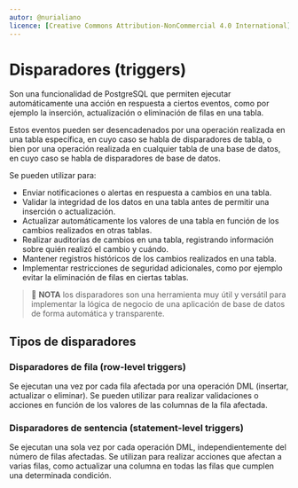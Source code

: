 ```yaml
---
autor: @nurialiano
licence: [Creative Commons Attribution-NonCommercial 4.0 International](https://creativecommons.org/licenses/by-nc/4.0/legalcode)
---
```


# Disparadores (triggers)

Son una funcionalidad de PostgreSQL que permiten ejecutar automáticamente una acción en respuesta a ciertos eventos, como por ejemplo la inserción, actualización o eliminación de filas en una tabla.

Estos eventos pueden ser desencadenados por una operación realizada en una tabla específica, en cuyo caso se habla de disparadores de tabla, o bien por una operación realizada en cualquier tabla de una base de datos, en cuyo caso se habla de disparadores de base de datos.

Se pueden utilizar para:

- Enviar notificaciones o alertas en respuesta a cambios en una tabla.
- Validar la integridad de los datos en una tabla antes de permitir una inserción o actualización.
- Actualizar automáticamente los valores de una tabla en función de los cambios realizados en otras tablas.
- Realizar auditorías de cambios en una tabla, registrando información sobre quién realizó el cambio y cuándo.
- Mantener registros históricos de los cambios realizados en una tabla.
- Implementar restricciones de seguridad adicionales, como por ejemplo evitar la eliminación de filas en ciertas tablas.

>:pencil: **NOTA**  los disparadores son una herramienta muy útil y versátil para implementar la lógica de negocio de una aplicación de base de datos de forma automática y transparente.

## Tipos de disparadores

### Disparadores de fila (row-level triggers)

Se ejecutan una vez por cada fila afectada por una operación DML (insertar, actualizar o eliminar). Se pueden utilizar para realizar validaciones o acciones en función de los valores de las columnas de la fila afectada.

### Disparadores de sentencia (statement-level triggers)

Se ejecutan una sola vez por cada operación DML, independientemente del número de filas afectadas. Se utilizan para realizar acciones que afectan a varias filas, como actualizar una columna en todas las filas que cumplen una determinada condición.


